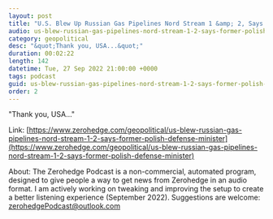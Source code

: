 ```yaml
---
layout: post
title: "U.S. Blew Up Russian Gas Pipelines Nord Stream 1 &amp; 2, Says Former Polish Defense Minister"
audio: us-blew-russian-gas-pipelines-nord-stream-1-2-says-former-polish-defense-minister-0
category: geopolitical
desc: "&quot;Thank you, USA...&quot;"
duration: 00:02:22
length: 142
datetime: Tue, 27 Sep 2022 21:00:00 +0000
tags: podcast
guid: us-blew-russian-gas-pipelines-nord-stream-1-2-says-former-polish-defense-minister-0
order: 2
---
```

&quot;Thank you, USA...&quot;

Link: [https://www.zerohedge.com/geopolitical/us-blew-russian-gas-pipelines-nord-stream-1-2-says-former-polish-defense-minister](https://www.zerohedge.com/geopolitical/us-blew-russian-gas-pipelines-nord-stream-1-2-says-former-polish-defense-minister)

About: The Zerohedge Podcast is a non-commercial, automated program, designed to give people a way to get news from Zerohedge in an audio format.  I am actively working on tweaking and improving the setup to create a better listening experience (September 2022).  Suggestions are welcome: [zerohedgePodcast@outlook.com](mailto:zerohedgePodcast@outlook.com)